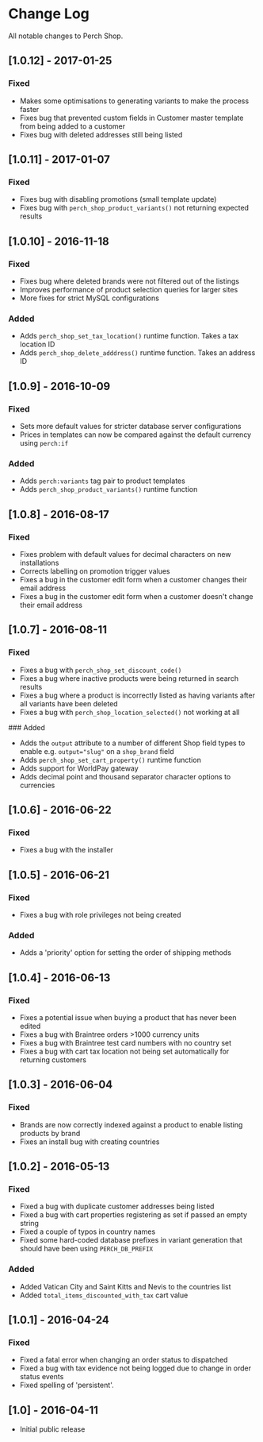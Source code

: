 # Change Log
All notable changes to Perch Shop.

## [1.0.12] - 2017-01-25
### Fixed
- Makes some optimisations to generating variants to make the process faster
- Fixes bug that prevented custom fields in Customer master template from being added to a customer
- Fixes bug with deleted addresses still being listed

## [1.0.11] - 2017-01-07
### Fixed
- Fixes bug with disabling promotions (small template update)
- Fixes bug with `perch_shop_product_variants()` not returning expected results

## [1.0.10] - 2016-11-18
### Fixed
- Fixes bug where deleted brands were not filtered out of the listings
- Improves performance of product selection queries for larger sites
- More fixes for strict MySQL configurations

### Added
- Adds `perch_shop_set_tax_location()` runtime function. Takes a tax location ID
- Adds `perch_shop_delete_adddress()` runtime function. Takes an address ID


## [1.0.9] - 2016-10-09
### Fixed
- Sets more default values for stricter database server configurations
- Prices in templates can now be compared against the default currency using `perch:if`

### Added
- Adds `perch:variants` tag pair to product templates
- Adds `perch_shop_product_variants()` runtime function

## [1.0.8] - 2016-08-17
### Fixed
- Fixes problem with default values for decimal characters on new installations
- Corrects labelling on promotion trigger values
- Fixes a bug in the customer edit form when a customer changes their email address
- Fixes a bug in the customer edit form when a customer doesn't change their email address


## [1.0.7] - 2016-08-11
### Fixed 
- Fixes a bug with `perch_shop_set_discount_code()`
- Fixes a bug where inactive products were being returned in search results
- Fixes a bug where a product is incorrectly listed as having variants after all variants have been deleted
- Fixes a bug with `perch_shop_location_selected()` not working at all

### Added
- Adds the `output` attribute to a number of different Shop field types to enable e.g. `output="slug"` on a `shop_brand` field
- Adds `perch_shop_set_cart_property()` runtime function
- Adds support for WorldPay gateway
- Adds decimal point and thousand separator character options to currencies

## [1.0.6] - 2016-06-22
### Fixed
- Fixes a bug with the installer

## [1.0.5] - 2016-06-21
### Fixed
- Fixes a bug with role privileges not being created

### Added
- Adds a 'priority' option for setting the order of shipping methods

## [1.0.4] - 2016-06-13
### Fixed
- Fixes a potential issue when buying a product that has never been edited
- Fixes a bug with Braintree orders >1000 currency units
- Fixes a bug with Braintree test card numbers with no country set
- Fixes a bug with cart tax location not being set automatically for returning customers

## [1.0.3] - 2016-06-04
### Fixed
- Brands are now correctly indexed against a product to enable listing products by brand
- Fixes an install bug with creating countries

## [1.0.2] - 2016-05-13
### Fixed
- Fixed a bug with duplicate customer addresses being listed
- Fixed a bug with cart properties registering as set if passed an empty string
- Fixed a couple of typos in country names
- Fixed some hard-coded database prefixes in variant generation that should have been using `PERCH_DB_PREFIX`

### Added
- Added Vatican City and Saint Kitts and Nevis to the countries list
- Added `total_items_discounted_with_tax` cart value

## [1.0.1] - 2016-04-24
### Fixed
- Fixed a fatal error when changing an order status to dispatched
- Fixed a bug with tax evidence not being logged due to change in order status events
- Fixed spelling of 'persistent'.

## [1.0] - 2016-04-11
- Initial public release